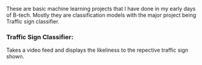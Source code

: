 These are basic machine learning projects that I have done in my early days of B-tech. 
Mostly they are classification models with the major project being Traffic sign classifier.

### Traffic Sign Classifier: 
Takes a video feed and displays the likeliness to the repective traffic sign shown.
